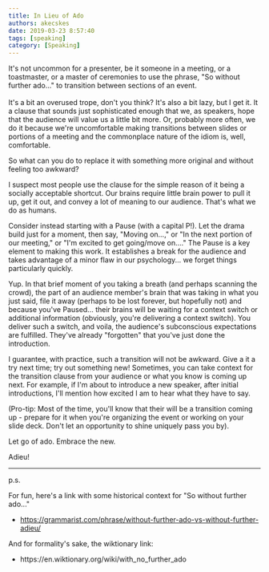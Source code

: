 ```yaml
---
title: In Lieu of Ado
authors: akecskes
date: 2019-03-23 8:57:40
tags: [speaking]
category: [Speaking]
---
```


<p>It's not uncommon for a presenter, be it someone in a meeting, or a toastmaster, or a master of ceremonies to use the phrase, "So without further ado..." to transition between sections of an event.<br /><br />It's a bit an overused trope, don't you think? It's also a bit lazy, but I get it. It a clause that sounds just sophisticated enough that we, as speakers, hope that the audience will value us a little bit more. Or, probably more often, we do it because we're uncomfortable making transitions between slides or portions of a meeting and the commonplace nature of the idiom is, well, comfortable.</p>
<p>So what can you do to replace it with something more original and without feeling too awkward?</p>


<p>I suspect most people use the clause for the simple reason of it being a socially acceptable shortcut. Our brains require little brain power to pull it up, get it out, and convey a lot of meaning to our audience. That's what we do as humans.</p>
<p>Consider instead starting with a Pause (with a capital P!). Let the drama build just for a moment, then say, "Moving on...," or "In the next portion of our meeting," or "I'm excited to get going/move on...." The Pause is a key element to making this work. It establishes a break for the audience and takes advantage of a minor flaw in our psychology... we forget things particularly quickly.</p>
<p>Yup. In that brief moment of you taking a breath (and perhaps scanning the crowd), the part of an audience member's brain that was taking in what you just said, file it away (perhaps to be lost forever, but hopefully not) and because you've Paused... their brains will be waiting for a context switch or additional information (obviously, you're delivering a context switch). You deliver such a switch, and voila, the audience's subconscious expectations are fulfilled. They've already "forgotten" that you've just done the introduction.</p>
<p>I guarantee, with practice, such a transition will not be awkward. Give a it a try next time; try out something new! Sometimes, you can take context for the transition clause from your audience or what you know is coming up next. For example, if I'm about to introduce a new speaker, after initial introductions, I'll mention how excited I am to hear what they have to say. </p>
<p>(Pro-tip: Most of the time, you'll know that their will be a transition coming up - prepare for it when you're organizing the event or working on your slide deck. Don't let an opportunity to shine uniquely pass you by).</p>
<p>Let go of ado. Embrace the new.</p>
<p>Adieu!</p>
<hr />
<p>p.s.</p>
<p>For fun, here's a link with some historical context for "So without further ado..."</p>
<ul>
<li><a href="https://grammarist.com/phrase/without-further-ado-vs-without-further-adieu/">https://grammarist.com/phrase/without-further-ado-vs-without-further-adieu/</a></li>
</ul>
<p>And for formality's sake, the wiktionary link:</p>
<ul>
<li>https://en.wiktionary.org/wiki/with_no_further_ado</li>
</ul>